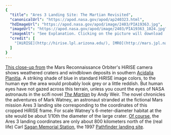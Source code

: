 ```yaml
---
{
  "title": "Ares 3 Landing Site: The Martian Revisited",
  "canonicalUrl": "https://apod.nasa.gov/apod/ap240323.html",
  "hdImageUrl": "https://apod.nasa.gov/apod/image/2403/PIA19363.jpg",
  "imageUrl": "https://apod.nasa.gov/apod/image/2403/PIA19363_1024.jpg",
  "imageAlt": "See Explanation. Clicking on the picture will download  the highest resolution version available.",
  "credit": [
    "[HiRISE](http://hirise.lpl.arizona.edu/), [MRO](http://mars.jpl.nasa.gov/mro/), [LPL (U. Arizona)](http://www.lpl.arizona.edu/), [NASA](http://www.nasa.gov/)"
  ]
}
---
```


[This close-up from](http://www.uahirise.org/ESP_040776_2115) the Mars Reconnaissance Orbiter's HiRISE camera shows weathered craters and windblown deposits in southern [Acidalia Planitia](http://en.wikipedia.org/wiki/List_of_plains_on_Mars). A striking shade of blue in standard HiRISE image colors, to the human eye the area would probably look grey or a little reddish. But human eyes have not gazed across this terrain, unless you count the eyes of NASA astronauts in the scifi novel [_The Martian_](http://en.wikipedia.org/wiki/The_Martian_%28Weir_novel%29) by Andy Weir. The novel chronicles the adventures of Mark Watney, an astronaut stranded at the fictional Mars mission Ares 3 landing site corresponding to the coordinates of this cropped HiRISE frame. For scale Watney's 6-meter-diameter habitat at the site would be about 1/10th the diameter of the large crater. [Of course](https://www.nasa.gov/image-article/nasas-journey-mars/), the Ares 3 landing coordinates are only about 800 kilometers north of the (real life) Carl [Sagan Memorial Station](https://www.jpl.nasa.gov/news/nasa-renames-mars-lander-in-honor-of-late-carl-sagan), the 1997 [Pathfinder landing site](https://www.uahirise.org/PSP_001890_1995).
